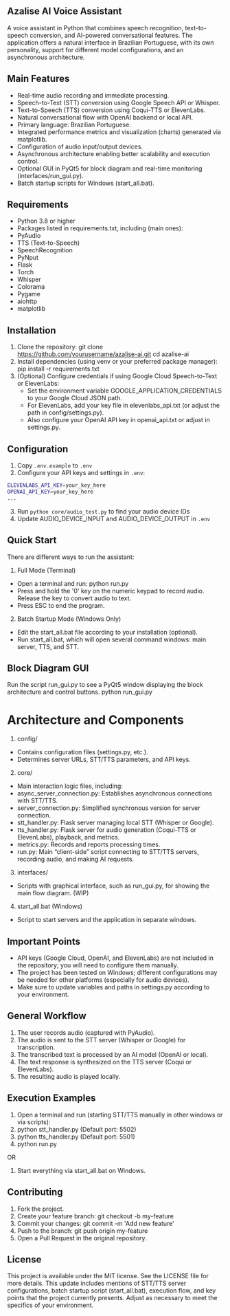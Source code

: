 ## Azalise AI Voice Assistant
A voice assistant in Python that combines speech recognition, text-to-speech conversion, and AI-powered conversational features. The application offers a natural interface in Brazilian Portuguese, with its own personality, support for different model configurations, and an asynchronous architecture.

## Main Features

- Real-time audio recording and immediate processing.
- Speech-to-Text (STT) conversion using Google Speech API or Whisper.
- Text-to-Speech (TTS) conversion using Coqui-TTS or ElevenLabs.
- Natural conversational flow with OpenAI backend or local API.
- Primary language: Brazilian Portuguese.
- Integrated performance metrics and visualization (charts) generated via matplotlib.
- Configuration of audio input/output devices.
- Asynchronous architecture enabling better scalability and execution control.
- Optional GUI in PyQt5 for block diagram and real-time monitoring (interfaces/run_gui.py).
- Batch startup scripts for Windows (start_all.bat).

## Requirements

- Python 3.8 or higher
- Packages listed in requirements.txt, including (main ones):
- PyAudio
- TTS (Text-to-Speech)
- SpeechRecognition
- PyNput
- Flask
- Torch
- Whisper
- Colorama
- Pygame
- aiohttp
- matplotlib

## Installation

1. Clone the repository: git clone https://github.com/yourusername/azalise-ai.git
cd azalise-ai
2. Install dependencies (using venv or your preferred package manager): pip install -r requirements.txt
3. (Optional) Configure credentials if using Google Cloud Speech-to-Text or ElevenLabs:
    - Set the environment variable GOOGLE_APPLICATION_CREDENTIALS to your Google Cloud JSON path.
    - For ElevenLabs, add your key file in elevenlabs_api.txt (or adjust the path in config/settings.py).
    - Also configure your OpenAI API key in openai_api.txt or adjust in settings.py.

## Configuration

1. Copy `.env.example` to `.env`
2. Configure your API keys and settings in `.env`:
```bash
ELEVENLABS_API_KEY=your_key_here
OPENAI_API_KEY=your_key_here
...
```
3. Run `python core/audio_test.py` to find your audio device IDs
4. Update AUDIO_DEVICE_INPUT and AUDIO_DEVICE_OUTPUT in `.env`

## Quick Start
There are different ways to run the assistant:

1. Full Mode (Terminal)

- Open a terminal and run: python run.py
- Press and hold the '0' key on the numeric keypad to record audio. Release the key to convert audio to text.
- Press ESC to end the program.

2. Batch Startup Mode (Windows Only)

- Edit the start_all.bat file according to your installation (optional).
- Run start_all.bat, which will open several command windows: main server, TTS, and STT.

## Block Diagram GUI

Run the script run_gui.py to see a PyQt5 window displaying the block architecture and control buttons. python run_gui.py

# Architecture and Components

1. config/
- Contains configuration files (settings.py, etc.).
- Determines server URLs, STT/TTS parameters, and API keys.


2. core/
- Main interaction logic files, including:
- async_server_connection.py: Establishes asynchronous connections with STT/TTS.
- server_connection.py: Simplified synchronous version for server connection.
- stt_handler.py: Flask server managing local STT (Whisper or Google).
- tts_handler.py: Flask server for audio generation (Coqui-TTS or ElevenLabs), playback, and metrics.
- metrics.py: Records and reports processing times.
- run.py: Main “client-side” script connecting to STT/TTS servers, recording audio, and making AI requests.




3. interfaces/
- Scripts with graphical interface, such as run_gui.py, for showing the main flow diagram. (WIP)



4. start_all.bat (Windows)
- Script to start servers and the application in separate windows.

## Important Points

- API keys (Google Cloud, OpenAI, and ElevenLabs) are not included in the repository; you will need to configure them manually.
- The project has been tested on Windows; different configurations may be needed for other platforms (especially for audio devices).
- Make sure to update variables and paths in settings.py according to your environment.

## General Workflow

1. The user records audio (captured with PyAudio).
2. The audio is sent to the STT server (Whisper or Google) for transcription.
3. The transcribed text is processed by an AI model (OpenAI or local).
4. The text response is synthesized on the TTS server (Coqui or ElevenLabs).
5. The resulting audio is played locally.

## Execution Examples

1. Open a terminal and run (starting STT/TTS manually in other windows or via scripts):
2. python stt_handler.py (Default port: 5502)
3. python tts_handler.py (Default port: 5501)
4. python run.py

OR

1. Start everything via start_all.bat on Windows.

## Contributing

1. Fork the project.
2. Create your feature branch: git checkout -b my-feature
3. Commit your changes: git commit -m 'Add new feature'
4. Push to the branch: git push origin my-feature
5. Open a Pull Request in the original repository.

## License
This project is available under the MIT license. See the LICENSE file for more details.
This update includes mentions of STT/TTS server configurations, batch startup script (start_all.bat), execution flow, and key points that the project currently presents. Adjust as necessary to meet the specifics of your environment.
